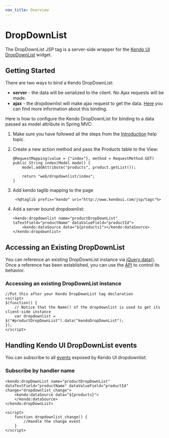 ```yaml
---
nav_title: Overview
---
```


# DropDownList

The DropDownList JSP tag is a server-side wrapper for the [Kendo UI DropDownList](/api/web/dropdownlist) widget.

## Getting Started

There are two ways to bind a Kendo DropDownList:

*   **server** - the data will be serialized to the client. No Ajax requests will be made.
*   **ajax** - the dropdownlist will make ajax request to get the data. [Here](/getting-started/using-kendo-with/jsp/tags/dropdownlist/ajax-binding) you can find more information about this binding.

Here is how to configure the Kendo DropDownList for binding to a data passed as model attribute in Spring MVC:

1.  Make sure you have followed all the steps from the [Introduction](/getting-started/using-kendo-with/jsp/introduction) help topic.

2.  Create a new action method and pass the Products table to the View:

        @RequestMapping(value = {"index"}, method = RequestMethod.GET)
        public String index(Model model) {
            model.addAttribute("products", product.getList());

            return "web/dropdownlist/index";
        }

3. Add kendo taglib mapping to the page

        <%@taglib prefix="kendo" uri="http://www.kendoui.com/jsp/tags"%>

4.  Add a server bound dropdownlist:

        <kendo:dropdownlist name="productDropDownList" taTextField="productName" dataValueField="productId">
            <kendo:dataSource data="${products}"></kendo:dataSource>
        </kendo:dropdownlist>

## Accessing an Existing DropDownList

You can reference an existing DropDownList instance via [jQuery.data()](http://api.jquery.com/jQuery.data/).
Once a reference has been established, you can use the [API](/api/web/dropdownlist#methods) to control its behavior.

### Accessing an existing DropDownList instance

    //Put this after your Kendo DropDownList tag declaration
    <script>
    $(function() {
        // Notice that the Name() of the dropdownlist is used to get its client-side instance
        var dropdownlist = $("#productDropDownList").data("kendoDropDownList");
    });
    </script>

## Handling Kendo UI DropDownList events

You can subscribe to all [events](/api/web/dropdownlist#events) exposed by Kendo UI dropdownlist:

### Subscribe by handler name

    <kendo:dropDownList name="productDropDownList" dataTextField="productName" dataValueField="productId" change="dropdownlist_change">
        <kendo:dataSource data="${products}">
        </kendo:dataSource>
    </kendo:dropDownList>

    <script>
        function dropdownlist_change() {
            //Handle the change event
        }
    </script>
